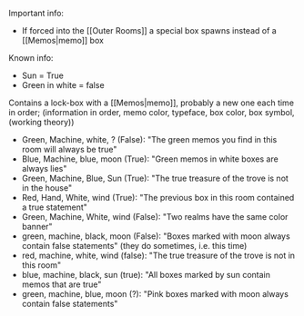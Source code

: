 
Important info:
- If forced into the [[Outer Rooms]] a special box spawns instead of a [[Memos|memo]] box

Known info:
- Sun = True
- Green in white = false


Contains a lock-box with a [[Memos|memo]], probably a new one each time
in order; (information in order, memo color, typeface, box color, box symbol, (working theory))
- Green, Machine, white, ? (False): "The green memos you find in this room will always be true"
- Blue, Machine, blue, moon (True): "Green memos in white boxes are always lies"
- Green, Machine, Blue, Sun (True): "The true treasure of the trove is not in the house"
- Red, Hand, White, wind (True): "The previous box in this room contained a true statement"
- Green, Machine, White, wind (False): "Two realms have the same color banner"
- green, machine, black, moon (False): "Boxes marked with moon always contain false statements" (they do sometimes, i.e. this time)
- red, machine, white, wind (false): "The true treasure of the trove is not in this room"
- blue, machine, black, sun (true): "All boxes marked by sun contain memos that are true"
- green, machine, blue, moon (?): "Pink boxes marked with moon always contain false statements"